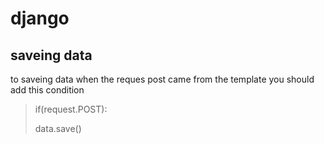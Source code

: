 # django
## saveing data
to saveing data when the reques post came from the template you should add this condition
> if(request.POST):
> 
>    data.save() 
